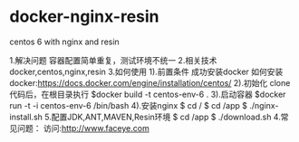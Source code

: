 # docker-nginx-resin
centos 6 with nginx and resin

1.解决问题
  容器配置简单重复，测试环境不统一
2.相关技术
  docker,centos,nginx,resin
3.如何使用
  1).前置条件
     成功安装docker
     如何安装docker:https://docs.docker.com/engine/installation/centos/
  2).初始化
    clone代码后，在根目录执行
    $docker build -t centos-env-6 .
  3).启动容器
    $docker run -t -i centos-env-6 /bin/bash
  4).安装nginx
    $ cd /
    $ cd /app
    $ ./nginx-install.sh
  5.配置JDK,ANT,MAVEN,Resin环境
    $ cd /app
    $ ./download.sh
4.常见问题：
  访问:http://www.faceye.com
